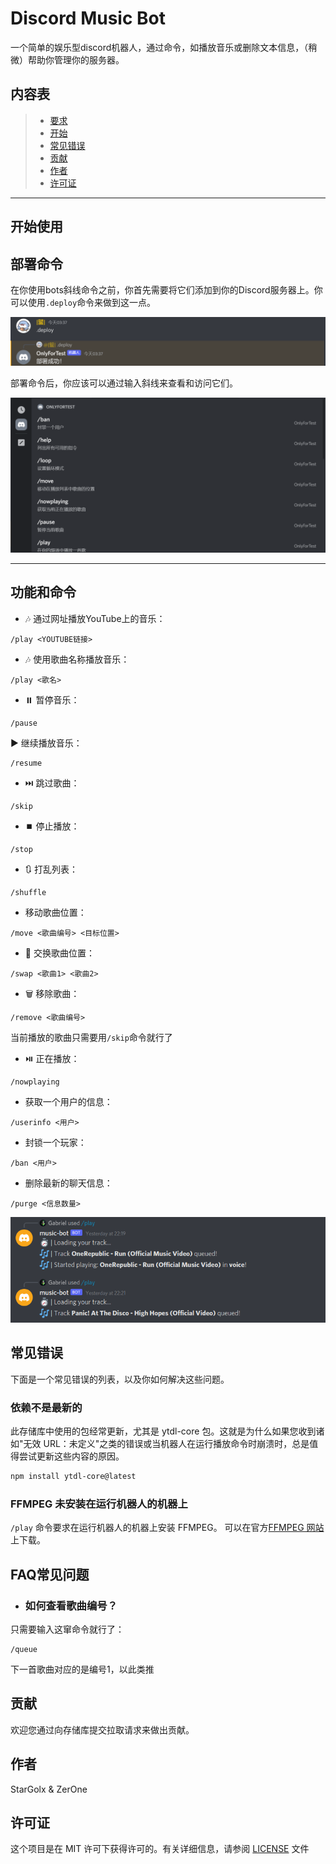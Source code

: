 # Discord Music Bot

一个简单的娱乐型discord机器人，通过命令，如播放音乐或删除文本信息，（稍微）帮助你管理你的服务器。

## 内容表

>* [要求](#要求)
>* [开始](#开始使用)
>* [常见错误](#常见错误)
>* [贡献](#贡献)
>* [作者](#作者)
>* [许可证](#许可证)

---

<!--
## 要求

>* [Node](https://nodejs.org/en/) - 版本16或更高
>* [NPM](https://www.npmjs.com/)
>* [FFMPEG](https://www.ffmpeg.org/)

---
-->

## 开始使用

<!--

首先，确保你在本地机器上安装了所有需要的工具，然后继续执行这些步骤。

### 安装

```bash
# 克隆版本库
git clone https://github.com/StarGolx/DCMusicBot.git

# 进入该目录
cd DCMusicBot/

# 安装依赖项
npm install
```

---

## 需要的权限

>**⚠️ *重要的是*：确保你的机器人启用了`applications.command`应用范围，这可以在[开发者门户](https://discord.com/developers/applications/)上的`OAuth2`选项下找到。**

### 配置

在克隆项目并安装所有的依赖项后，你需要在[config.json](./config.json)文件中添加你的Discord API token

### 启动机器人

```bash
node index.js
```

---
-->

## 部署命令

在你使用bots斜线命令之前，你首先需要将它们添加到你的Discord服务器上。你可以使用`.deploy`命令来做到这一点。

![deploy-cmds.png](./assets/deploy-cmds.png)

部署命令后，你应该可以通过输入斜线来查看和访问它们。

![cmds.png](./assets/cmds.png)

---

## 功能和命令

* 🎶 通过网址播放YouTube上的音乐：

```
/play <YOUTUBE链接>
```

* 🎶 使用歌曲名称播放音乐：

```
/play <歌名>
```

* ⏸️ 暂停音乐：

```
/pause
```

▶️ 继续播放音乐：

```
/resume
```

* ⏭️ 跳过歌曲：

```
/skip
```

* ⏹️ 停止播放：

```
/stop
```

* 🔃 打乱列表：

```
/shuffle
```

* 移动歌曲位置：

```
/move <歌曲编号> <目标位置>
```

* 🔄️ 交换歌曲位置：

```
/swap <歌曲1> <歌曲2>
```

* 🗑️ 移除歌曲：

```
/remove <歌曲编号>
```

当前播放的歌曲只需要用`/skip`命令就行了

* ⏯️ 正在播放：

```
/nowplaying
```

* 获取一个用户的信息：

```
/userinfo <用户>
```

* 封锁一个玩家：

```
/ban <用户>
```

* 删除最新的聊天信息：

```
/purge <信息数量>
```

![playing_song.png](./assets/playing_song.png)

## 常见错误

下面是一个常见错误的列表，以及你如何解决这些问题。

### 依赖不是最新的

此存储库中使用的包经常更新，尤其是 ytdl-core 包。这就是为什么如果您收到诸如"无效 URL：未定义"之类的错误或当机器人在运行播放命令时崩溃时，总是值得尝试更新这些内容的原因。

```bash
npm install ytdl-core@latest
```

### FFMPEG 未安装在运行机器人的机器上

`/play` 命令要求在运行机器人的机器上安装 FFMPEG。 可以在官方[FFMPEG 网站](https://www.ffmpeg.org/)上下载。

## FAQ常见问题

* ### 如何查看歌曲编号？

只需要输入这窜命令就行了：

```
/queue
```

下一首歌曲对应的是编号1，以此类推

## 贡献

欢迎您通过向存储库提交拉取请求来做出贡献。

## 作者

StarGolx & ZerOne

## 许可证

这个项目是在 MIT 许可下获得许可的。有关详细信息，请参阅 [LICENSE](LICENSE) 文件
